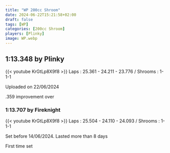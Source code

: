 ```yaml
---
title: "WP 200cc Shroom"
date: 2024-06-22T15:21:58+02:00
draft: false
tags: [WP]
categories: [200cc Shroom]
players: [Plinky]
image: WP.webp
---
```

## 1:13.348 by Plinky
{{< youtube KrGtLp8X9f8 >}}
Laps : 25.361 - 24.211 - 23.776 /
Shrooms : 1-1-1

Uploaded on 22/06/2024

.359 improvement over

### 1:13.707 by Fireknight

{{< youtube KrGtLp8X9f8 >}}
Laps : 25.504 - 24.110 - 24.093 /
Shrooms : 1-1-1

Set before 14/06/2024. Lasted more than 8 days

First time set